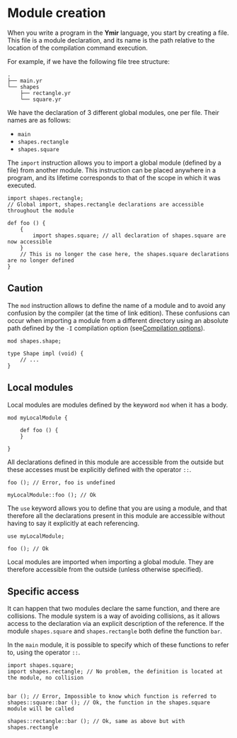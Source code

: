 # Module creation

When you write a program in the **Ymir** language, you start by creating a file. This file is a module declaration, and its name is the path relative to the location of the compilation command execution.

For example, if we have the following file tree structure:
```ymir
.
├── main.yr
└── shapes
    ├── rectangle.yr
    └── square.yr
```

We have the declaration of 3 different global modules, one per file. Their names are as follows: 
- `main`
- `shapes.rectangle`
- `shapes.square`

The `import` instruction allows you to import a global module (defined by a file) from another module.
This instruction can be placed anywhere in a program, and its lifetime corresponds to that of the scope in which it was executed.

```ymir:main.yr
import shapes.rectangle; 
// Global import, shapes.rectangle declarations are accessible throughout the module

def foo () {
	{
		import shapes.square; // all declaration of shapes.square are now accessible
	} 
	// This is no longer the case here, the shapes.square declarations are no longer defined
}
```

## Caution

The `mod` instruction allows to define the name of a module and to avoid any confusion by the compiler (at the time of link edition). These confusions can occur when importing a module from a different directory using an absolute path defined by the `-I` compilation option (see[Compilation options]()).

```ymir
mod shapes.shape;

type Shape impl (void) {
	// ...
}

```

## Local modules 

Local modules are modules defined by the keyword `mod` when it has a body.

```ymir
mod myLocalModule {

	def foo () {
	}	
	
}
```

All declarations defined in this module are accessible from the outside but these accesses must be explicitly defined with the operator `::`.

```ymir
foo (); // Error, foo is undefined

myLocalModule::foo (); // Ok
```

The `use` keyword allows you to define that you are using a module, and that therefore all the declarations present in this module are accessible without having to say it explicitly at each referencing.

```ymir
use myLocalModule;

foo (); // Ok
```


Local modules are imported when importing a global module. They are therefore accessible from the outside (unless otherwise specified).


## Specific access 

It can happen that two modules declare the same function, and there are collisions. The module system is a way of avoiding collisions, as it allows access to the declaration via an explicit description of the reference. If the module `shapes.square` and `shapes.rectangle` both define the function `bar`.

In the `main` module, it is possible to specify which of these functions to refer to, using the operator `::`.

```ymir
import shapes.square;
import shapes.rectangle; // No problem, the definition is located at the module, no collision


bar (); // Error, Impossible to know which function is referred to
shapes::square::bar (); // Ok, the function in the shapes.square module will be called

shapes::rectangle::bar (); // Ok, same as above but with shapes.rectangle
```
